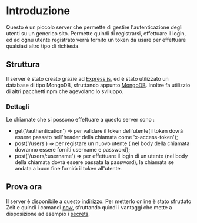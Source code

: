 # Introduzione
Questo è un piccolo server che permette di gestire l'autenticazione degli utenti su un generico sito. Permette quindi di registrarsi, effettuare il login, ed ad ognu utente registrato verrà fornito un token da usare per effettuare qualsiasi altro tipo di richiesta.

## Struttura
Il server è stato creato grazie ad [Express.js](https://expressjs.com/it/ "Express.js"), ed è stato utilizzato un database di tipo MongoDB, sfruttando appunto [MongoDB](https://www.npmjs.com/package/mongodb "MongoDB"). Inoltre fa utilizzio di altri pacchetti npm che agevolano lo sviluppo. 

### Dettagli
Le chiamate che si possono effettuare a questo server sono :
- get('/authentication') => per validare il token dell'utente(il token dovrà essere passato nell'header della chiamata come 'x-access-token');
- post('/users') => per registare un nuovo utente ( nel body della chiamata dovranno essere forniti username e password);
- post('/users/:username') => per effettuare il login di un utente (nel body della chiamata dovrà essere passata la password), la chiamata se andata a buon fine fornirà il token all'utente.

## Prova ora
Il server è disponibile a questo [indirizzo](https://autenticazione.now.sh/ "https://autenticazione.now.sh/"). Per metterlo online è stato sfruttato Zeit e quindi i comandi [now](https://zeit.co/docs/now-cli#getting-started "now.cli"), sfruttando quindi i vantaggi che mette a disposizione ad esempio i [secrets](https://zeit.co/docs/v2/serverless-functions/env-and-secrets "secrets").
